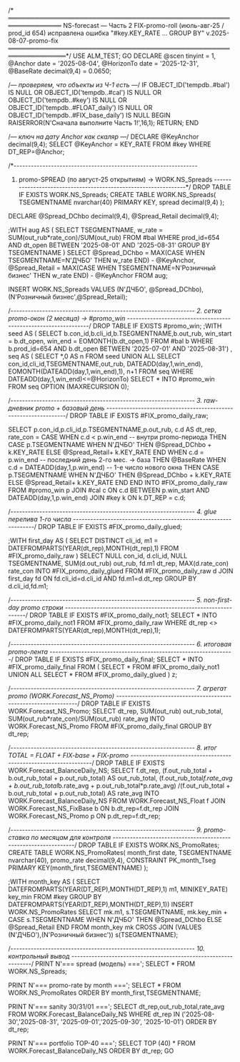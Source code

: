 /* ══════════════════════════════════════════════════════════════
   NS-forecast — Часть 2
   FIX-promo-roll (июль-авг-25 / prod_id 654)
   исправлена ошибка "#key.KEY_RATE … GROUP BY"
   v.2025-08-07-promo-fix
═══════════════════════════════════════════════════════════════*/
USE ALM_TEST;
GO
DECLARE
    @scen      tinyint      = 1,
    @Anchor    date         = '2025-08-04',
    @HorizonTo date         = '2025-12-31',
    @BaseRate  decimal(9,4) = 0.0650;

/*–– проверяем, что объекты из Ч-1 есть ––*/
IF OBJECT_ID('tempdb..#bal')          IS NULL OR
   OBJECT_ID('tempdb..#cal')          IS NULL OR
   OBJECT_ID('tempdb..#key')          IS NULL OR
   OBJECT_ID('tempdb..#FLOAT_daily')  IS NULL OR
   OBJECT_ID('tempdb..#FIX_base_daily') IS NULL
BEGIN
    RAISERROR(N'Сначала выполните Часть 1!',16,1);  RETURN;
END

/*–– ключ на дату Anchor как скаляр ––*/
DECLARE @KeyAnchor decimal(9,4);
SELECT  @KeyAnchor = KEY_RATE FROM #key WHERE DT_REP=@Anchor;

/*----------------------------------------------------------------
 1. promo-SPREAD (по август-25 открытиям)  → WORK.NS_Spreads
----------------------------------------------------------------*/
DROP TABLE IF EXISTS WORK.NS_Spreads;
CREATE TABLE WORK.NS_Spreads(
  TSEGMENTNAME nvarchar(40) PRIMARY KEY,
  spread       decimal(9,4)
);

DECLARE @Spread_DChbo  decimal(9,4),
        @Spread_Retail decimal(9,4);

;WITH aug AS (
    SELECT TSEGMENTNAME,
           w_rate = SUM(out_rub*rate_con)/SUM(out_rub)
    FROM   #bal
    WHERE  prod_id=654
      AND  dt_open BETWEEN '2025-08-01' AND '2025-08-31'
    GROUP  BY TSEGMENTNAME )
SELECT @Spread_DChbo   = MAX(CASE WHEN TSEGMENTNAME=N'ДЧБО'            THEN w_rate END) - @KeyAnchor,
       @Spread_Retail = MAX(CASE WHEN TSEGMENTNAME=N'Розничный бизнес' THEN w_rate END) - @KeyAnchor
FROM   aug;

INSERT WORK.NS_Spreads VALUES
       (N'ДЧБО',            @Spread_DChbo),
       (N'Розничный бизнес',@Spread_Retail);

/*----------------------------------------------------------------
 2. сетка promo-окон (2 месяца)  → #promo_win
----------------------------------------------------------------*/
DROP TABLE IF EXISTS #promo_win;
;WITH seed AS (
        SELECT b.con_id,b.cli_id,b.TSEGMENTNAME,b.out_rub,
               win_start = b.dt_open,
               win_end   = EOMONTH(b.dt_open,1)
        FROM   #bal b
        WHERE  b.prod_id=654
          AND  b.dt_open BETWEEN '2025-07-01' AND '2025-08-31')
, seq AS (
        SELECT *,0 AS n FROM seed
        UNION ALL
        SELECT con_id,cli_id,TSEGMENTNAME,out_rub,
               DATEADD(day,1,win_end),
               EOMONTH(DATEADD(day,1,win_end),1),
               n+1
        FROM   seq
        WHERE  DATEADD(day,1,win_end)<=@HorizonTo)
SELECT * INTO #promo_win FROM seq OPTION (MAXRECURSION 0);

/*----------------------------------------------------------------
 3. raw-дневник promo + базовый день
----------------------------------------------------------------*/
DROP TABLE IF EXISTS #FIX_promo_daily_raw;

SELECT  p.con_id,p.cli_id,p.TSEGMENTNAME,p.out_rub,
        c.d AS dt_rep,
        rate_con = CASE
            WHEN c.d <  p.win_end  -- внутри promo-периода
                 THEN CASE p.TSEGMENTNAME
                        WHEN N'ДЧБО'            THEN @Spread_DChbo  + k.KEY_RATE
                        ELSE                          @Spread_Retail+ k.KEY_RATE
                      END
            WHEN c.d = p.win_end   -- последний день 2-го мес. → база
                 THEN @BaseRate
            WHEN c.d = DATEADD(day,1,p.win_end) -- 1-е число нового окна
                 THEN CASE p.TSEGMENTNAME
                        WHEN N'ДЧБО'            THEN @Spread_DChbo  + k.KEY_RATE
                        ELSE                          @Spread_Retail+ k.KEY_RATE
                      END
        END
INTO    #FIX_promo_daily_raw
FROM    #promo_win p
JOIN    #cal c  ON c.d BETWEEN p.win_start AND DATEADD(day,1,p.win_end)
JOIN    #key k  ON k.DT_REP = c.d;

/*----------------------------------------------------------------
 4. glue перелива 1-го числа
----------------------------------------------------------------*/
DROP TABLE IF EXISTS #FIX_promo_daily_glued;

;WITH first_day AS (
      SELECT DISTINCT cli_id,
             m1 = DATEFROMPARTS(YEAR(dt_rep),MONTH(dt_rep),1)
      FROM   #FIX_promo_daily_raw )
SELECT  NULL con_id,
        d.cli_id,
        NULL TSEGMENTNAME,
        SUM(d.out_rub) out_rub,
        fd.m1          dt_rep,
        MAX(d.rate_con) rate_con
INTO    #FIX_promo_daily_glued
FROM   #FIX_promo_daily_raw d
JOIN   first_day fd
       ON fd.cli_id=d.cli_id AND fd.m1=d.dt_rep
GROUP  BY d.cli_id,fd.m1;

/*----------------------------------------------------------------
 5. non-first-day promo строки
----------------------------------------------------------------*/
DROP TABLE IF EXISTS #FIX_promo_daily_not1;
SELECT *
INTO   #FIX_promo_daily_not1
FROM   #FIX_promo_daily_raw
WHERE  dt_rep <> DATEFROMPARTS(YEAR(dt_rep),MONTH(dt_rep),1);

/*----------------------------------------------------------------
 6. итоговая promo-лента
----------------------------------------------------------------*/
DROP TABLE IF EXISTS #FIX_promo_daily_final;
SELECT * INTO #FIX_promo_daily_final
FROM (
      SELECT * FROM #FIX_promo_daily_not1
      UNION ALL
      SELECT * FROM #FIX_promo_daily_glued
) z;

/*----------------------------------------------------------------
 7. агрегат promo  (WORK.Forecast_NS_Promo)
----------------------------------------------------------------*/
DROP TABLE IF EXISTS WORK.Forecast_NS_Promo;
SELECT  dt_rep,
        SUM(out_rub)                       out_rub_total,
        SUM(out_rub*rate_con)/SUM(out_rub) rate_avg
INTO    WORK.Forecast_NS_Promo
FROM   #FIX_promo_daily_final
GROUP  BY dt_rep;

/*----------------------------------------------------------------
 8. итог TOTAL = FLOAT + FIX-base + FIX-promo
----------------------------------------------------------------*/
DROP TABLE IF EXISTS WORK.Forecast_BalanceDaily_NS;
SELECT  f.dt_rep,
        (f.out_rub_total + b.out_rub_total + p.out_rub_total)            AS out_rub_total,
        (f.out_rub_total*f.rate_avg +
         b.out_rub_total*b.rate_avg +
         p.out_rub_total*p.rate_avg)
        /(f.out_rub_total + b.out_rub_total + p.out_rub_total)           AS rate_avg
INTO    WORK.Forecast_BalanceDaily_NS
FROM   WORK.Forecast_NS_Float    f
JOIN   WORK.Forecast_NS_FixBase  b ON b.dt_rep=f.dt_rep
JOIN   WORK.Forecast_NS_Promo    p ON p.dt_rep=f.dt_rep;

/*----------------------------------------------------------------
 9. promo-ставка по месяцам для контроля
----------------------------------------------------------------*/
DROP TABLE IF EXISTS WORK.NS_PromoRates;
CREATE TABLE WORK.NS_PromoRates(
  month_first  date,
  TSEGMENTNAME nvarchar(40),
  promo_rate   decimal(9,4),
  CONSTRAINT PK_month_Tseg PRIMARY KEY(month_first,TSEGMENTNAME)
);

;WITH month_key AS (
        SELECT DATEFROMPARTS(YEAR(DT_REP),MONTH(DT_REP),1) m1,
               MIN(KEY_RATE) key_min
        FROM   #key
        GROUP  BY DATEFROMPARTS(YEAR(DT_REP),MONTH(DT_REP),1))
INSERT WORK.NS_PromoRates
SELECT mk.m1, s.TSEGMENTNAME,
       mk.key_min +
       CASE s.TSEGMENTNAME
            WHEN N'ДЧБО'            THEN @Spread_DChbo
            ELSE                          @Spread_Retail
       END
FROM   month_key mk
CROSS  JOIN (VALUES (N'ДЧБО'),(N'Розничный бизнес')) s(TSEGMENTNAME);

/*----------------------------------------------------------------
 10. контрольный вывод
----------------------------------------------------------------*/
PRINT N'=== spread (модель) ===';
SELECT * FROM WORK.NS_Spreads;

PRINT N'=== promo-rate by month ===';
SELECT * FROM WORK.NS_PromoRates ORDER BY month_first,TSEGMENTNAME;

PRINT N'=== sanity 30/31/01 ===';
SELECT dt_rep,out_rub_total,rate_avg
FROM   WORK.Forecast_BalanceDaily_NS
WHERE  dt_rep IN ('2025-08-30','2025-08-31',
                  '2025-09-01','2025-09-30',
                  '2025-10-01')
ORDER BY dt_rep;

PRINT N'=== portfolio TOP-40 ===';
SELECT TOP (40) * FROM WORK.Forecast_BalanceDaily_NS ORDER BY dt_rep;
GO
